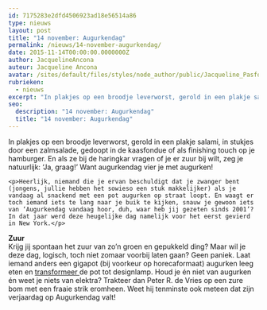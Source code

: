 ```yaml
---
id: 7175283e2dfd4506923ad18e56514a86
type: nieuws
layout: post
title: "14 november: Augurkendag"
permalink: /nieuws/14-november-augurkendag/
date: 2015-11-14T00:00:00.0000000Z
author: JacquelineAncona
auteur: Jacqueline Ancona
avatar: /sites/default/files/styles/node_author/public/Jacqueline_Pasfoto.jpg?itok=RPZ_0CZG
rubrieken:
  - nieuws
excerpt: "In plakjes op een broodje leverworst, gerold in een plakje salami, in stukjes door een zalmsalade, gedoopt in de kaasfondue of als finishing touch op je hamburger. En als ze bij de haringkar vragen of je er zuur bij wilt, zeg je natuurlijk: ‘Ja, graag!’ Want augurkendag vier je met augurken!  "
seo:
  description: "14 november: Augurkendag"
  title: "14 november: Augurkendag"
---
```

In plakjes op een broodje leverworst, gerold in een plakje salami, in stukjes door een zalmsalade, gedoopt in de kaasfondue of als finishing touch op je hamburger. En als ze bij de haringkar vragen of je er zuur bij wilt, zeg je natuurlijk: ‘Ja, graag!’ Want augurkendag vier je met augurken!  

    <p>Heerlijk, niemand die je ervan beschuldigt dat je zwanger bent (jongens, jullie hebben het sowieso een stuk makkelijker) als je vandaag al snackend met een pot augurken op straat loopt. En waagt er toch iemand iets te lang naar je buik te kijken, snauw je gewoon iets van ‘Augurkendag vandaag hoor, duh, waar heb jij gezeten sinds 2001’? In dat jaar werd deze heugelijke dag namelijk voor het eerst gevierd in New York.</p>
<p><strong>Zuur</strong><br>Krijg jij spontaan het zuur van zo’n groen en gepukkeld ding? Maar wil je deze dag, logisch, toch niet zomaar voorbij laten gaan? Geen paniek. Laat iemand anders een gigapot (bij voorkeur op horecaformaat) augurken leeg eten en <a href="http://www.lastdaysofspring.com/2015/02/diy-jar-lamp/" target="_blank">transformeer </a>de pot tot designlamp. Houd je én niet van augurken én weet je niets van elektra? Trakteer dan Peter R. de Vries op een zure bom met een fraaie strik eromheen. Weet hij tenminste ook meteen dat zijn verjaardag op Augurkendag valt!</p>  
